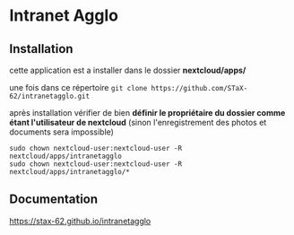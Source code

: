 
# Intranet Agglo

## Installation

cette application est a installer dans le dossier **nextcloud/apps/**

une fois dans ce répertoire `git clone https://github.com/STaX-62/intranetagglo.git`

après installation vérifier de bien **définir le propriétaire du dossier comme étant l'utilisateur de nextcloud** (sinon l'enregistrement des photos et documents sera impossible)

```
sudo chown nextcloud-user:nextcloud-user -R nextcloud/apps/intranetagglo
sudo chown nextcloud-user:nextcloud-user -R nextcloud/apps/intranetagglo/*
```

## Documentation

https://stax-62.github.io/intranetagglo